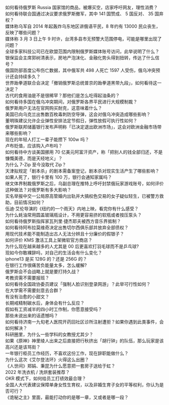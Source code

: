 如何看待俄罗斯 Russia 国家馆的商品，被爆买空，店家呼吁网友，理性消费？  
如何看待联合国通过决议要求俄罗斯撤军，其中 141 国赞成、 5 国反对、 35 国弃权？  
媒体称乌军自 2014 年起轰炸乌东地区讲俄语平民，8 年约有 13000 民众丧生，反映了哪些问题？  
媒体称 3 月 3 日上午 9 时许，台湾多县市无预警大范围停电，可能是哪里出现了问题？  
全球多家科技公司已在欧盟范围内限制俄罗斯媒体账号访问，此举说明了什么？  
银保监会主席郭树清表示，房地产泡沫化、金融化势头得到扭转，传达了什么信号？  
俄国防部首度公布伤亡数据，其中俄军共 498 人死亡 1597 人受伤，俄乌冲突预计还会持续多久？  
世界跆拳道联合会决定「撤销俄罗斯总统普京的跆拳道黑带九段」，如何看待这一决定？  
古代的食用油是不是很稀罕？那他们是怎么吃得起油条的？  
如何看待多国在俄乌冲突期间，对俄罗斯各界平民进行大规模制裁？  
俄罗斯用户无法在官网购买耐克，这意味着什么？  
美国已向乌克兰出售数百枚毒刺防空导弹，这会对俄乌冲突造成哪些影响？  
董明珠建议允许企业弹性安排法定节假日，弹性放假可执行性如何？  
俄罗斯联邦储蓄银行发布声明称「已决定退出欧洲市场」，这会对欧洲金融市场带来哪些影响？  
现在的年轻人打工一辈子能攒下 100w 吗？  
卢布贬值，应该购入卢布吗？  
如何看待中方谈美国挪用 70 亿美元阿富汗资产，称「把别人的钱全部归还，不是慷慨美德，而是天经地义」？  
为什么 7-Zip 至今没取代 Zip？  
天津拟规定「剧本杀」的剧本需备案登记，剧本杀对现实生活产生了哪些影响？  
如果人死了，银行卡里有 100 万，银行会通知家属吗？  
继文体界制裁俄罗斯之后，乌副总理在推特上呼吁封禁俄玩家游戏账号，如何评价这种做法？对俄罗斯有多大影响？  
实名举报中交一公局原高管婚内出轨并大搞权色交易的女子疑似轻生，已被警方救助，目前情况如何？  
伍迪·艾伦导演的《纽约的一个雨天》内地上映，看完你有什么感受？  
为什么蚝油常用圆盖玻璃瓶设计，不用更容易挤的软瓶或者按压泵头？  
如何看待俄罗斯指挥家瓦列里·捷杰耶夫被西方音乐界抵制？  
如何看待阿布拉莫维奇决定出售切尔西俱乐部并放弃全部债权？  
用现代技术能不能制造出古人无法分辨且十分廉价的假银子？  
如何评价 KMS 激活工具上架微软官方商店？  
为什么现在越来越多的人尤其是 00 后更喜欢打羽毛球而不是乒乓球?  
现如今你敢裸辞吗，对自己的生活会有什么变化？  
iphone13 是买 128G 的？还是 256G 的？  
在银行工作很痛苦负能量太多，怎么缓解?  
俄罗斯会不会战略上就是要打持久战？  
考教资需不需要报班？  
如何看待全国政协委员建议「强制人脸识别登录网游」？此举可行性如何？  
在大学需不需要刻意去合群？  
有没有治愈的小甜文？  
长期戒精制碳水后，身体会有什么反应？  
假如有工资减半的四小时工作制，你愿意接受吗？  
那些未说出来的话遗憾吗？  
如何看待济南一九旬老人医院开药回社区诊所注射遭拒？如果你遇到此类事件，会如何解决？  
科研圈里，为什么一些学科的女教授尤其少？  
如果《原神》神里绫人出来之后直接把行秋挤出「胡行钟」的队伍，那么玩家是该高兴还是该骂街？  
一年银行柜员工作经历，不喜欢这份工作，现在辞职能做什么？  
为什么这次《艾尔登法环》火得这么出圈？  
《人世间》郑娟、秉昆为什么愿意把一套房子送给于虹？  
2022 年洗衣机 / 洗烘套装推荐？  
OKR 模式下，如何给员工打绩效最合理？  
全国人大代表建议保障单身女性生育权，以及非婚生育子女的平等权利，你认为是否可行？  
《诡秘之主》里面，最能打动你的是哪一章，又或者是哪一段？  
